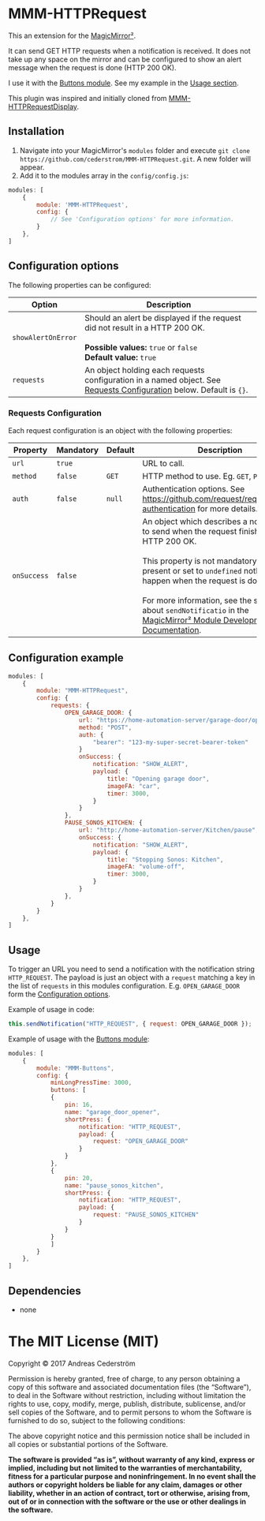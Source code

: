 # MMM-HTTPRequest
This an extension for the [MagicMirror²](https://github.com/MichMich/MagicMirror).

It can send GET HTTP requests when a notification is received. It does not take up any space on the mirror and can be configured to show an alert message when the request is done (HTTP 200 OK).

I use it with the [Buttons module](https://github.com/Jopyth/MMM-Buttons). See my example in the [Usage section](README.md#usage).

This plugin was inspired and initially cloned from [MMM-HTTPRequestDisplay](https://github.com/Eunanibus/MMM-HTTPRequestDisplay).

## Installation
1. Navigate into your MagicMirror's `modules` folder and execute `git clone https://github.com/cederstrom/MMM-HTTPRequest.git`. A new folder will appear.
2. Add it to the modules array in the `config/config.js`:
````javascript
modules: [
    {
        module: 'MMM-HTTPRequest',
        config: {
            // See 'Configuration options' for more information.
        }
    },
]
````

## Configuration options
The following properties can be configured:

| Option             | Description
| ------------------ | -----------
| `showAlertOnError` | Should an alert be displayed if the request did not result in a HTTP 200 OK.<br><br> **Possible values:** `true` or `false` <br><b>Default value:</b> `true` |
| `requests`         | An object holding each requests configuration in a named object. See [Requests Configuration](README.md#requests-configuration) below. Default is `{}`. |

### Requests Configuration

Each request configuration is an object with the following properties:

| Property    | Mandatory | Default | Description |
| ----------- | --------- | ------- | ----------- |
| `url`       | `true`    |         | URL to call. |
| `method`    | `false`   | `GET`   | HTTP method to use. Eg. `GET`, `POST` etc. |
| `auth`      | `false`   | `null`  | Authentication options. See https://github.com/request/request#http-authentication for more details. |
| `onSuccess` | `false`   |         | An object which describes a notification to send when the request finishes with HTTP 200 OK.<br><br>This property is not mandatory. If not present or set to `undefined` nothing will happen when the request is done.<br><br>For more information, see the section about `sendNotificatio` in the [MagicMirror² Module Development Documentation](https://github.com/MichMich/MagicMirror/tree/master/modules). |

## Configuration example

````javascript
modules: [
    {
        module: "MMM-HTTPRequest",
        config: {
            requests: {
                OPEN_GARAGE_DOOR: {
                    url: "https://home-automation-server/garage-door/open",
                    method: "POST",
                    auth: { 
                        "bearer": "123-my-super-secret-bearer-token"
                    }
                    onSuccess: {
                        notification: "SHOW_ALERT",
                        payload: {
                            title: "Opening garage door",
                            imageFA: "car",
                            timer: 3000,
                        }
                    }
                },
                PAUSE_SONOS_KITCHEN: {
                    url: "http://home-automation-server/Kitchen/pause",
                    onSuccess: {
                        notification: "SHOW_ALERT",
                        payload: {
                            title: "Stopping Sonos: Kitchen",
                            imageFA: "volume-off",
                            timer: 3000,
                        }
                    }
                },
            }
        }
    },
]
````

## Usage
To trigger an URL you need to send a notification with the notification string `HTTP_REQUEST`. The payload is just an object with a `request` matching a key in the list of `requests` in this modules configuration. E.g. `OPEN_GARAGE_DOOR` form the [Configuration options](README.md#configuration-options).

Example of usage in code:
````javascript
this.sendNotification("HTTP_REQUEST", { request: OPEN_GARAGE_DOOR });
````

Example of usage with the [Buttons module](https://github.com/Jopyth/MMM-Buttons):
````javascript
modules: [
    {
        module: "MMM-Buttons",
        config: {
            minLongPressTime: 3000,
            buttons: [
            {
                pin: 16,
                name: "garage_door_opener",
                shortPress: {
                    notification: "HTTP_REQUEST",
                    payload: {
                        request: "OPEN_GARAGE_DOOR"
                    }
                }
            },
            {
                pin: 20,
                name: "pause_sonos_kitchen",
                shortPress: {
                    notification: "HTTP_REQUEST",
                    payload: {
                        request: "PAUSE_SONOS_KITCHEN"
                    }
                }
            }
            ]
        }
    },
]
````

## Dependencies
- none

The MIT License (MIT)
=====================

Copyright © 2017 Andreas Cederström

Permission is hereby granted, free of charge, to any person
obtaining a copy of this software and associated documentation
files (the “Software”), to deal in the Software without
restriction, including without limitation the rights to use,
copy, modify, merge, publish, distribute, sublicense, and/or sell
copies of the Software, and to permit persons to whom the
Software is furnished to do so, subject to the following
conditions:

The above copyright notice and this permission notice shall be
included in all copies or substantial portions of the Software.

**The software is provided “as is”, without warranty of any kind, express or implied, including but not limited to the warranties of merchantability, fitness for a particular purpose and noninfringement. In no event shall the authors or copyright holders be liable for any claim, damages or other liability, whether in an action of contract, tort or otherwise, arising from, out of or in connection with the software or the use or other dealings in the software.**
